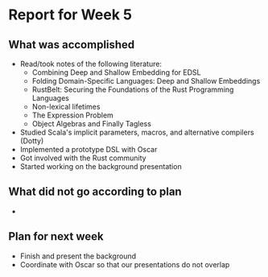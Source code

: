 # Report for Week 5

## What was accomplished

* Read/took notes of the following literature:
  * Combining Deep and Shallow Embedding for EDSL
  * Folding Domain-Specific Languages: Deep and Shallow Embeddings
  * RustBelt: Securing the Foundations of the Rust Programming Languages
  * Non-lexical lifetimes
  * The Expression Problem
  * Object Algebras and Finally Tagless
* Studied Scala's implicit parameters, macros, and alternative compilers (Dotty)
* Implemented a prototype DSL with Oscar
* Got involved with the Rust community
* Started working on the background presentation

## What did not go according to plan

-

## Plan for next week

* Finish and present the background
* Coordinate with Oscar so that our presentations do not overlap
